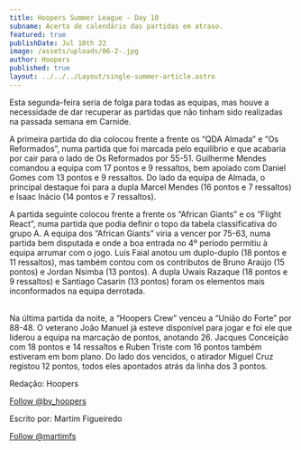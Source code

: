```yaml
---
title: Hoopers Summer League - Day 10
subname: Acerto de calendário das partidas em atraso.
featured: true
publishDate: Jul 10th 22
image: /assets/uploads/06-2-.jpg
author: Hoopers
published: true
layout: ../../../Layout/single-summer-article.astro
---
```


<!--StartFragment-->

Esta segunda-feira seria de folga para todas as equipas, mas houve a necessidade de dar recuperar as partidas que não tinham sido realizadas na passada semana em Carnide.

A primeira partida do dia colocou frente a frente os “QDA Almada” e “Os Reformados”, numa partida que foi marcada pelo equilíbrio e que acabaria por cair para o lado de Os Reformados por 55-51. Guilherme Mendes comandou a equipa com 17 pontos e 9 ressaltos, bem apoiado com Daniel Gomes com 13 pontos e 9 ressaltos. Do lado da equipa de Almada, o principal destaque foi para a dupla Marcel Mendes (16 pontos e 7 ressaltos) e Isaac Inácio (14 pontos e 7 ressaltos).

A partida seguinte colocou frente a frente os “African Giants” e os “Flight React”, numa partida que podia definir o topo da tabela classificativa do grupo A. A equipa dos “African Giants” viria a vencer por 75-63, numa partida bem disputada e onde a boa entrada no 4º período permitiu à equipa arrumar com o jogo. Luís Faial anotou um duplo-duplo (18 pontos e 11 ressaltos), mas também contou com os contributos de Bruno Araújo (15 pontos) e Jordan Nsimba (13 pontos). A dupla Uwais Razaque (18 pontos e 9 ressaltos) e Santiago Casarin (13 pontos) foram os elementos mais inconformados na equipa derrotada.

\
Na última partida da noite, a “Hoopers Crew” venceu a “União do Forte” por 88-48. O veterano João Manuel já esteve disponível para jogar e foi ele que liderou a equipa na marcação de pontos, anotando 26. Jacques Conceição com 18 pontos e 14 ressaltos e Ruben Triste com 16 pontos também estiveram em bom plano. Do lado dos vencidos, o atirador Miguel Cruz registou 12 pontos, todos eles apontados atrás da linha dos 3 pontos.

Redação: Hoopers

<!--StartFragment-->

<a href="https://twitter.com/by_hoopers?ref_src=twsrc%5Etfw" class="twitter-follow-button" data-show-count="false">Follow @by_hoopers</a><script async src="https://platform.twitter.com/widgets.js" charset="utf-8"></script>

<!--EndFragment-->

Escrito por: Martim Figueiredo

<!--StartFragment-->

<a href="https://twitter.com/martimfs?ref_src=twsrc%5Etfw" class="twitter-follow-button" data-show-count="false">Follow @martimfs</a><script async src="https://platform.twitter.com/widgets.js" charset="utf-8"></script>

<!--EndFragment-->

<!--EndFragment-->
